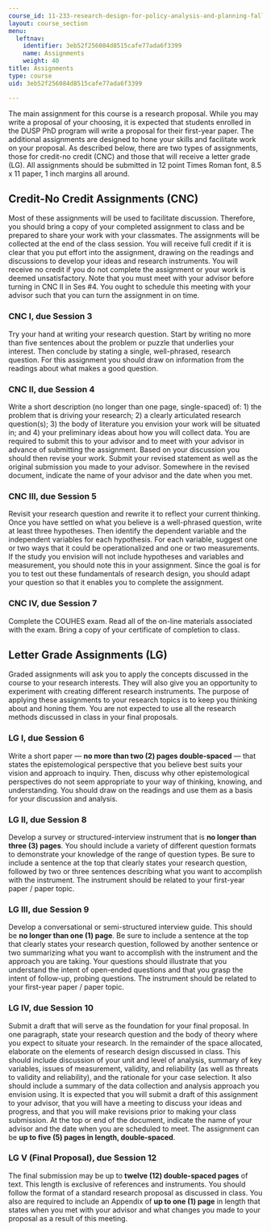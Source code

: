 ```yaml
---
course_id: 11-233-research-design-for-policy-analysis-and-planning-fall-2007
layout: course_section
menu:
  leftnav:
    identifier: 3eb52f256084d8515cafe77ada6f3399
    name: Assignments
    weight: 40
title: Assignments
type: course
uid: 3eb52f256084d8515cafe77ada6f3399

---
```


The main assignment for this course is a research proposal. While you may write a proposal of your choosing, it is expected that students enrolled in the DUSP PhD program will write a proposal for their first-year paper. The additional assignments are designed to hone your skills and facilitate work on your proposal. As described below, there are two types of assignments, those for credit-no credit (CNC) and those that will receive a letter grade (LG). All assignments should be submitted in 12 point Times Roman font, 8.5 x 11 paper, 1 inch margins all around.

Credit-No Credit Assignments (CNC)
----------------------------------

Most of these assignments will be used to facilitate discussion. Therefore, you should bring a copy of your completed assignment to class and be prepared to share your work with your classmates. The assignments will be collected at the end of the class session. You will receive full credit if it is clear that you put effort into the assignment, drawing on the readings and discussions to develop your ideas and research instruments. You will receive no credit if you do not complete the assignment or your work is deemed unsatisfactory. Note that you must meet with your advisor before turning in CNC II in Ses #4. You ought to schedule this meeting with your advisor such that you can turn the assignment in on time.

### CNC I, due Session 3

Try your hand at writing your research question. Start by writing no more than five sentences about the problem or puzzle that underlies your interest. Then conclude by stating a single, well-phrased, research question. For this assignment you should draw on information from the readings about what makes a good question.

### CNC II, due Session 4

Write a short description (no longer than one page, single-spaced) of: 1) the problem that is driving your research; 2) a clearly articulated research question(s); 3) the body of literature you envision your work will be situated in; and 4) your preliminary ideas about how you will collect data. You are required to submit this to your advisor and to meet with your advisor in advance of submitting the assignment. Based on your discussion you should then revise your work. Submit your revised statement as well as the original submission you made to your advisor. Somewhere in the revised document, indicate the name of your advisor and the date when you met.

### CNC III, due Session 5

Revisit your research question and rewrite it to reflect your current thinking. Once you have settled on what you believe is a well-phrased question, write at least three hypotheses. Then identify the dependent variable and the independent variables for each hypothesis. For each variable, suggest one or two ways that it could be operationalized and one or two measurements. If the study you envision will not include hypotheses and variables and measurement, you should note this in your assignment. Since the goal is for you to test out these fundamentals of research design, you should adapt your question so that it enables you to complete the assignment.

### CNC IV, due Session 7

Complete the COUHES exam. Read all of the on-line materials associated with the exam. Bring a copy of your certificate of completion to class.

Letter Grade Assignments (LG)
-----------------------------

Graded assignments will ask you to apply the concepts discussed in the course to your research interests. They will also give you an opportunity to experiment with creating different research instruments. The purpose of applying these assignments to your research topics is to keep you thinking about and honing them. You are not expected to use all the research methods discussed in class in your final proposals.

### LG I, due Session 6

Write a short paper — **no more than two (2) pages double-spaced** — that states the epistemological perspective that you believe best suits your vision and approach to inquiry. Then, discuss why other epistemological perspectives do not seem appropriate to your way of thinking, knowing, and understanding. You should draw on the readings and use them as a basis for your discussion and analysis.

### LG II, due Session 8

Develop a survey or structured-interview instrument that is **no longer than three (3) pages**. You should include a variety of different question formats to demonstrate your knowledge of the range of question types. Be sure to include a sentence at the top that clearly states your research question, followed by two or three sentences describing what you want to accomplish with the instrument. The instrument should be related to your first-year paper / paper topic.

### LG III, due Session 9

Develop a conversational or semi-structured interview guide. This should be **no longer than one (1) page**. Be sure to include a sentence at the top that clearly states your research question, followed by another sentence or two summarizing what you want to accomplish with the instrument and the approach you are taking. Your questions should illustrate that you understand the intent of open-ended questions and that you grasp the intent of follow-up, probing questions. The instrument should be related to your first-year paper / paper topic.

### LG IV, due Session 10

Submit a draft that will serve as the foundation for your final proposal. In one paragraph, state your research question and the body of theory where you expect to situate your research. In the remainder of the space allocated, elaborate on the elements of research design discussed in class. This should include discussion of your unit and level of analysis, summary of key variables, issues of measurement, validity, and reliability (as well as threats to validity and reliability), and the rationale for your case selection. It also should include a summary of the data collection and analysis approach you envision using. It is expected that you will submit a draft of this assignment to your advisor, that you will have a meeting to discuss your ideas and progress, and that you will make revisions prior to making your class submission. At the top or end of the document, indicate the name of your advisor and the date when you are scheduled to meet. The assignment can be **up to five (5) pages in length, double-spaced**.

### LG V (Final Proposal), due Session 12

The final submission may be up to **twelve (12) double-spaced pages** of text. This length is exclusive of references and instruments. You should follow the format of a standard research proposal as discussed in class. You also are required to include an Appendix of **up to one (1) page** in length that states when you met with your advisor and what changes you made to your proposal as a result of this meeting.
